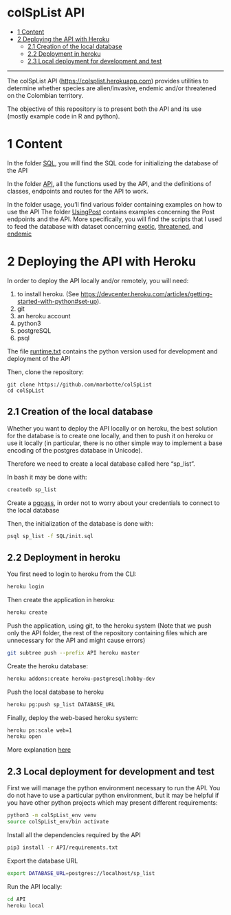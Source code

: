 colSpList API
================

-   [1 Content](#content)
-   [2 Deploying the API with Heroku](#deploying-the-api-with-heroku)
    -   [2.1 Creation of the local
        database](#creation-of-the-local-database)
    -   [2.2 Deployment in heroku](#deployment-in-heroku)
    -   [2.3 Local deployment for development and
        test](#local-deployment-for-development-and-test)

------------------------------------------------------------------------

The colSpList API (<https://colsplist.herokuapp.com>) provides utilities
to determine whether species are alien/invasive, endemic and/or
threatened on the Colombian territory.

The objective of this repository is to present both the API and its use
(mostly example code in R and python).

# 1 Content

In the folder [SQL](./SQL), you will find the SQL code for initializing
the database of the API

In the folder [API](./API), all the functions used by the API, and the
definitions of classes, endpoints and routes for the API to work.

In the folder usage, you’ll find various folder containing examples on
how to use the API The folder [UsingPost](./usage/UsingPost) contains
examples concerning the Post endpoints and the API. More specifically,
you will find the scripts that I used to feed the database with dataset
concerning [exotic](./usage/UsingPost/insertExotData.md),
[threatened](./usage/UsingPost/insertThreatData.md), and
[endemic](./usage/UsingPost/insertEndemData.md)

# 2 Deploying the API with Heroku

In order to deploy the API locally and/or remotely, you will need:

1.  to install heroku. (See
    <https://devcenter.heroku.com/articles/getting-started-with-python#set-up>).
2.  git
3.  an heroku account
4.  python3
5.  postgreSQL
6.  psql

The file [runtime.txt](./API/runtime.txt) contains the python version
used for development and deployment of the API

Then, clone the repository:

    git clone https://github.com/marbotte/colSpList
    cd colSpList

## 2.1 Creation of the local database

Whether you want to deploy the API locally or on heroku, the best
solution for the database is to create one locally, and then to push it
on heroku or use it locally (in particular, there is no other simple way
to implement a base encoding of the postgres database in Unicode).

Therefore we need to create a local database called here “sp_list”.

In bash it may be done with:

``` bash
createdb sp_list
```

Create a
[pgpass](https://www.postgresql.org/docs/9.3/libpq-pgpass.html), in
order not to worry about your credentials to connect to the local
database

Then, the initialization of the database is done with:

``` bash
psql sp_list -f SQL/init.sql
```

## 2.2 Deployment in heroku

You first need to login to heroku from the CLI:

``` bash
heroku login
```

Then create the application in heroku:

``` bash
heroku create
```

Push the application, using git, to the heroku system (Note that we push
only the API folder, the rest of the repository containing files which
are unnecessary for the API and might cause errors)

``` bash
git subtree push --prefix API heroku master
```

Create the heroku database:

``` bash
heroku addons:create heroku-postgresql:hobby-dev
```

Push the local database to heroku

``` bash
heroku pg:push sp_list DATABASE_URL
```

Finally, deploy the web-based heroku system:

``` bash
heroku ps:scale web=1
heroku open
```

More explanation
[here](https://devcenter.heroku.com/articles/getting-started-with-python)

## 2.3 Local deployment for development and test

First we will manage the python environment necessary to run the API.
You do not have to use a particular python environment, but it may be
helpful if you have other python projects which may present different
requirements:

``` bash
python3 -m colSpList_env venv
source colSpList_env/bin activate
```

Install all the dependencies required by the API

``` bash
pip3 install -r API/requirements.txt
```

Export the database URL

``` bash
export DATABASE_URL=postgres://localhost/sp_list
```

Run the API locally:

``` bash
cd API
heroku local
```
